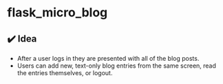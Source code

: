 # flask_micro_blog

:heavy_check_mark: Idea
----

* After a user logs in they are presented with all of the blog posts.
* Users can add new, text-only blog entries from the	same screen, read the entries themselves, or logout.

